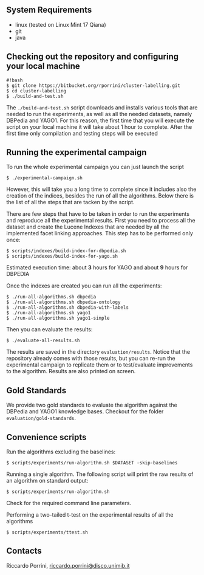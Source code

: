 ## System Requirements

* linux (tested on Linux Mint 17 Qiana)
* git
* java

## Checking out the repository and configuring your local machine

```
#!bash
$ git clone https://bitbucket.org/rporrini/cluster-labelling.git
$ cd cluster-labelling
$ ./build-and-test.sh
```

The ```./build-and-test.sh``` script downloads and installs various tools that are needed to run the experiments, as well as all the needed datasets, namely DBPedia and YAGO1. For this reason, the first time that you will execute the script on your local machine it will take about 1 hour to complete. After the first time only compilation and testing steps will be executed

## Running the experimental campaign

To run the whole experimental campaign you can just launch the script

```
$ ./experimental-campaign.sh
```

However, this will take you a long time to complete since it includes also the creation of the indices, besides the run of all the algorithms. Below there is the list of all the steps that are tacken by the script.

There are few steps that have to be taken in order to run the experiments and reproduce all the experimental results. First you need to process all the dataset and create the Lucene Indexes that are needed by all the implemented facet linking approaches. This step has to be performed only once:

```
$ scripts/indexes/build-index-for-dbpedia.sh
$ scripts/indexes/build-index-for-yago.sh
```
Estimated execution time: about __3__ hours for YAGO and about __9__ hours for DBPEDIA

Once the indexes are created you can run all the experiments:

```
$ ./run-all-algorithms.sh dbpedia
$ ./run-all-algorithms.sh dbpedia-ontology
$ ./run-all-algorithms.sh dbpedia-with-labels
$ ./run-all-algorithms.sh yago1
$ ./run-all-algorithms.sh yago1-simple
```

Then you can evaluate the results:

```
$ ./evaluate-all-results.sh
```

The results are saved in the directory ```evaluation/results```. Notice that the repository already comes with those results, but you can re-run the experimental campaign to replicate them or to test/evaluate improvements to the algorithm. Results are also printed on screen.

## Gold Standards

We provide two gold standards to evaluate the algorithm against the DBPedia and YAGO1 knowledge bases. Checkout for the folder ```evaluation/gold-standards```.

## Convenience scripts

Run the algorithms excluding the baselines:
```
$ scripts/experiments/run-algorithm.sh $DATASET -skip-baselines
``` 

Running a single algorithm. The following script will print the raw results of an algorithm on standard output:

```
$ scripts/experiments/run-algorithm.sh
``` 
Check for the required command line parameters.

Performing a two-tailed t-test on the experimental results of all the algorithms

```
$ scripts/experiments/ttest.sh
```

## Contacts

Riccardo Porrini, [riccardo.porrini@disco.unimib.it](mailto:riccardo.porrini@disco.unimib.it)


